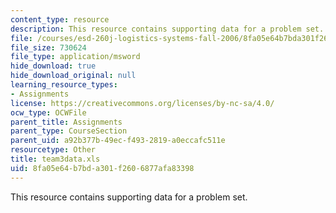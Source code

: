 ```yaml
---
content_type: resource
description: This resource contains supporting data for a problem set.
file: /courses/esd-260j-logistics-systems-fall-2006/8fa05e64b7bda301f2606877afa83398_team3data.xls
file_size: 730624
file_type: application/msword
hide_download: true
hide_download_original: null
learning_resource_types:
- Assignments
license: https://creativecommons.org/licenses/by-nc-sa/4.0/
ocw_type: OCWFile
parent_title: Assignments
parent_type: CourseSection
parent_uid: a92b377b-49ec-f493-2819-a0eccafc511e
resourcetype: Other
title: team3data.xls
uid: 8fa05e64-b7bd-a301-f260-6877afa83398
---
```

This resource contains supporting data for a problem set.